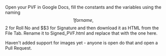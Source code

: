 Open your PVF in Google Docs, fill the constants and the variables using the naming $$1 for name, $$2 for Roll No and $$3 for Signature and then download it as HTML from the File Tab. Rename it to Signed_PVF.html and replace that with the one here. 

Haven't added support for images yet - anyone is open do that and open a Pull Request.